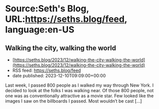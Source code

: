 # Source:Seth's Blog, URL:https://seths.blog/feed, language:en-US

## Walking the city, walking the world
 - [https://seths.blog/2023/12/walking-the-city-walking-the-world](https://seths.blog/2023/12/walking-the-city-walking-the-world)
 - RSS feed: https://seths.blog/feed
 - date published: 2023-12-10T09:09:00+00:00

Last week, I passed 800 people as I walked my way through New York. I decided to look at the folks I was walking near. Of those 800 people, not one was as conventionally attractive as a movie star. Few looked like the images I saw on the billboards I passed. Most wouldn&#8217;t be cast [&#8230;]

